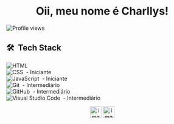 <h1 align="center">Oii, meu nome é Charllys! </h1>
<p align="left"> <img src="https://komarev.com/ghpvc/?username=Charllys-Brauwol&color=red" alt="Profile views" /> 


## 🛠 &nbsp;Tech Stack
![HTML](https://img.shields.io/badge/HTML-Iniciante-05122A?style=flat&logo=HTML5&color=red)&nbsp;<br>
![CSS](https://img.shields.io/badge/CSS-Iniciante-05122A?style=flat&logo=CSS3&logoColor=1572B6)&nbsp; - Iniciante<br>
![JavaScript](https://img.shields.io/badge/-JavaScript-05122A?style=flat&logo=javascript)&nbsp; - Iniciante<br>
![Git](https://img.shields.io/badge/-Git-05122A?style=flat&logo=git)&nbsp; - Intermediário<br>
![GitHub](https://img.shields.io/badge/-GitHub-05122A?style=flat&logo=github)&nbsp; - Intermediário<br>
![Visual Studio Code](https://img.shields.io/badge/-VS%20Code-05122A?style=flat&logo=visual-studio-code&logoColor=007ACC)&nbsp; - Intermediário<br>

<p align="center">
<a href="https://www.instagram.com/charllys.brauwol/" target="blank"><img align="center" src="https://cdn.jsdelivr.net/npm/simple-icons@3.0.1/icons/instagram.svg" alt="img" height="30" width="30" /></a>
<a href="https://www.facebook.com/CharllysbrauwolHaha/" target="blank"><img align="center" src="https://cdn.jsdelivr.net/npm/simple-icons@3.0.1/icons/facebook.svg" alt="img" height="30" width="30" /></a>

</p>
